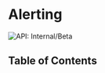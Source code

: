 # Alerting

![API: Internal/Beta](https://img.shields.io/static/v1?label=API&message=Internal/Beta&color=red&style=flat-square)


## Table of Contents
